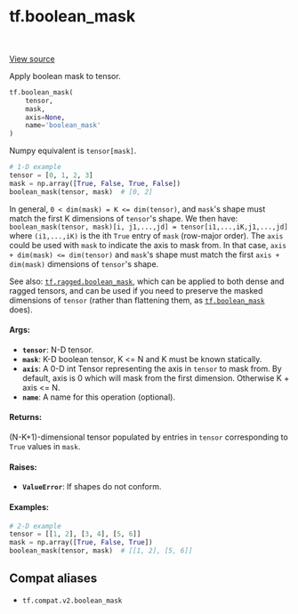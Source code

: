 <div itemscope itemtype="http://developers.google.com/ReferenceObject">
<meta itemprop="name" content="tf.boolean_mask" />
<meta itemprop="path" content="Stable" />
</div>

# tf.boolean_mask

<!-- Insert buttons and diff -->

<table class="tfo-notebook-buttons tfo-api" align="left">
</table>

<a target="_blank" href="/code/stable/tensorflow/python/ops/array_ops.py">View source</a>



Apply boolean mask to tensor.

``` python
tf.boolean_mask(
    tensor,
    mask,
    axis=None,
    name='boolean_mask'
)
```



<!-- Placeholder for "Used in" -->

Numpy equivalent is `tensor[mask]`.

```python
# 1-D example
tensor = [0, 1, 2, 3]
mask = np.array([True, False, True, False])
boolean_mask(tensor, mask)  # [0, 2]
```

In general, `0 < dim(mask) = K <= dim(tensor)`, and `mask`'s shape must match
the first K dimensions of `tensor`'s shape.  We then have:
  `boolean_mask(tensor, mask)[i, j1,...,jd] = tensor[i1,...,iK,j1,...,jd]`
where `(i1,...,iK)` is the ith `True` entry of `mask` (row-major order).
The `axis` could be used with `mask` to indicate the axis to mask from.
In that case, `axis + dim(mask) <= dim(tensor)` and `mask`'s shape must match
the first `axis + dim(mask)` dimensions of `tensor`'s shape.

See also: <a href="../tf/ragged/boolean_mask.md"><code>tf.ragged.boolean_mask</code></a>, which can be applied to both dense and
ragged tensors, and can be used if you need to preserve the masked dimensions
of `tensor` (rather than flattening them, as <a href="../tf/boolean_mask.md"><code>tf.boolean_mask</code></a> does).

#### Args:


* <b>`tensor`</b>:  N-D tensor.
* <b>`mask`</b>:  K-D boolean tensor, K <= N and K must be known statically.
* <b>`axis`</b>:  A 0-D int Tensor representing the axis in `tensor` to mask from. By
  default, axis is 0 which will mask from the first dimension. Otherwise K +
  axis <= N.
* <b>`name`</b>:  A name for this operation (optional).


#### Returns:

(N-K+1)-dimensional tensor populated by entries in `tensor` corresponding
to `True` values in `mask`.



#### Raises:


* <b>`ValueError`</b>:  If shapes do not conform.


#### Examples:



```python
# 2-D example
tensor = [[1, 2], [3, 4], [5, 6]]
mask = np.array([True, False, True])
boolean_mask(tensor, mask)  # [[1, 2], [5, 6]]
```

## Compat aliases

* `tf.compat.v2.boolean_mask`

